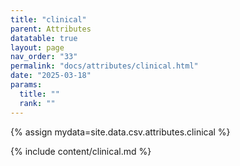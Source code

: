 ```yaml
---
title: "clinical"
parent: Attributes
datatable: true
layout: page
nav_order: "33"
permalink: "docs/attributes/clinical.html"
date: "2025-03-18"
params:
  title: ""
  rank: ""
---
```

{% assign mydata=site.data.csv.attributes.clinical %} 

{% include content/clinical.md %}
